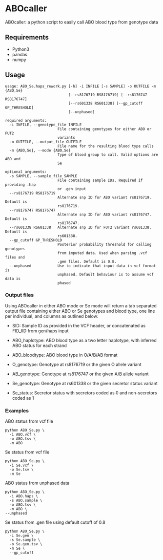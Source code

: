 # ABOcaller
ABOcaller: a python script to easily call ABO blood type from genotype data


## Requirements
- Python3
- pandas
- numpy

## Usage
```
usage: ABO_Se.haps_rework.py [-h] -i INFILE [-s SAMPLE] -o OUTFILE -m {ABO,Se}
                             [--rs8176719 RS8176719] [--rs8176747 RS8176747]
                             [--rs601338 RS601338] [--gp_cutoff GP_THRESHOLD]
                             [--unphased]

required arguments:
  -i INFILE, --genotype_file INFILE
                        File containing genotypes for either ABO or FUT2
                        variants
  -o OUTFILE, --output_file OUTFILE
                        File name for the resulting blood type calls
  -m {ABO,Se}, --mode {ABO,Se}
                        Type of blood group to call. Valid options are ABO and
                        Se

optional arguments:
  -s SAMPLE, --sample_file SAMPLE
                        File containing sample IDs. Required if providing .hap
                        or .gen input
  --rs8176719 RS8176719
                        Alternate snp ID for ABO variant rs8176719. Default is
                        rs8176719.
  --rs8176747 RS8176747
                        Alternate snp ID for ABO variant rs8176747. Default is
                        rs8176747.
  --rs601338 RS601338   Alternate snp ID for FUT2 variant rs601338. Default is
                        rs601338.
  --gp_cutoff GP_THRESHOLD
                        Posterior probability threshold for calling genotypes
                        from imputed data. Used when parsing .vcf files and
                        .gen files. Default is 0.8.
  --unphased            Use to indicate that input data in vcf format is
                        unphased. Default behaviour is to assume vcf data is
                        phased
```
### Output files 

Using ABOcaller in either ABO mode or Se mode will return a tab separated output file containing either ABO  or Se genotypes and blood type, one line per individual, and columns as outlined below: 

- SID: Sample ID as provided in the VCF header, or concatenated as FID_IID from gen/haps input 

- ABO_haplotype: ABO blood type as a two letter haplotype, with inferred ABO status for each strand 

- ABO_bloodtype: ABO blood type in O/A/B/AB format 

- O_genotype: Genotype at rs8176719 or the given O allele variant 

- AB_genotype: Genotype at rs8176747 or the given A/B allele variant 

- Se_genotype: Genotype at rs601338 or the given secretor status variant 

- Se_status: Secretor status with secretors coded as 0 and non-secretors coded as 1 

### Examples
ABO status from vcf file
```
python ABO_Se.py \
  -i ABO.vcf \
  -o ABO.tsv \
  -m ABO
```

Se status from vcf file
```
python ABO_Se.py \
  -i Se.vcf \
  -o Se.tsv \
  -m Se
```

ABO status from unphased data
```
python ABO_Se.py \
  -i ABO.haps \
  -s ABO.sample \
  -o ABO.tsv \
  -m ABO \
--unphased
```

Se status from .gen file using default cutoff of 0.8
```
python ABO_Se.py \
  -i Se.gen \
  -s Se.sample \
  -o Se.gen.tsv \
  -m Se \
  --gp_cutoff
```

